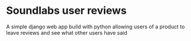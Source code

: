# Soundlabs user reviews
 A simple django web app build with python allowing users of a product to leave reviews and see what other users have said 
